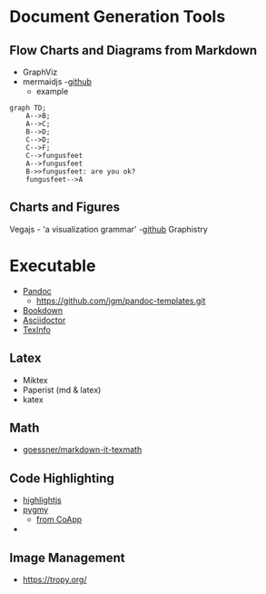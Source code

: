 # Document Generation Tools

## Flow Charts and Diagrams from Markdown
- GraphViz
- mermaidjs
  -[github](https://mermaidjs.github.io/)
  - example
```mermaid
graph TD;
    A-->B;
    A-->C;
    B-->D;
    C-->D;
    C-->F;
    C-->fungusfeet
    A-->fungusfeet
    B->>fungusfeet: are you ok?
    fungusfeet-->A
```


## Charts and Figures
Vegajs - 'a visualization grammar'
-[github](https://github.com/vega/vega)
Graphistry


# Executable
- [Pandoc](http://johnmacfarlane.net/pandoc)
  - https://github.com/jgm/pandoc-templates.git
- [Bookdown](https://bookdown.org/yihui/bookdown/)
- [Asciidoctor](https://asciidoctor.org/docs/asciidoctor.js/)
- [TexInfo](https://www.gnu.org/software/texinfo/)

## Latex
- Miktex
- Paperist (md & latex)
- katex

## Math
- [goessner/markdown-it-texmath](https://github.com/goessner/markdown-it-texmath)


## Code Highlighting
- [highlightjs]()
- [pygmy](http://pygments.appspot.com/)
  - [from CoApp](http://coapp.org/reference/garrett-flavored-markdown.html)
- 

## Image Management
- https://tropy.org/


